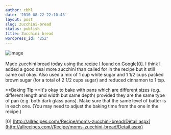 ```yaml
---
author: cbhl
date: '2010-08-22 22:10:43'
layout: post
slug: zucchini-bread
status: publish
title: Zucchini bread
wordpress_id: '252'
---
```


![image](http://blog.azuresky.ca/blog/wp-content/uploads/2010/08/wpid-IMG_20100822_2156401.jpg)\
\
Made zucchini bread today using [the recipe I found on
Google[0]](http://allrecipes.com//Recipe/moms-zucchini-bread/Detail.aspx).
I think I added a good deal more zucchini than called for in the recipe
but it still came out okay. Also used a mix of 1 cup white sugar and 1
1/2 cups packed brown sugar (for a total of 2 1/2 cups sugar) and
reduced cinnamon to 1 tsp.

**Baking Tip:**It's okay to bake with pans which are different sizes
(e.g. different length and width but same depth) provided they are the
same type of pan (e.g. both dark glass pans). Make sure that the same
level of batter is in each one. (You may need to adjust the baking time
from the one in the recipe.)

[0]
[http://allrecipes.com//Recipe/moms-zucchini-bread/Detail.aspx](http://allrecipes.com//Recipe/moms-zucchini-bread/Detail.aspx)
